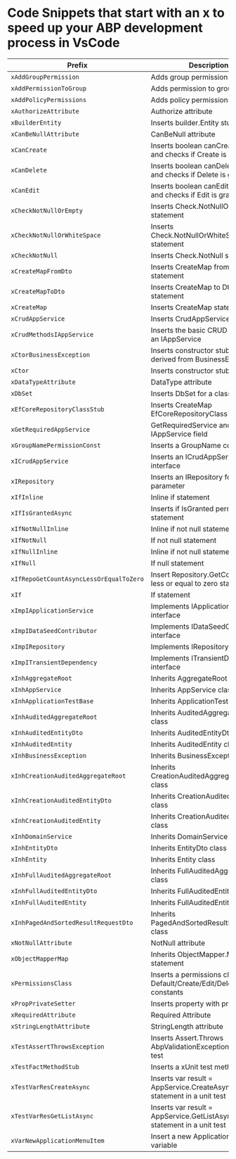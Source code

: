 # Code Snippets that start with an x to speed up your ABP development process in VsCode

| Prefix                                  | Description                                                           |
| --------------------------------------- | --------------------------------------------------------------------- |
| `xAddGroupPermission`                   | Adds group permission to context                                       |
| `xAddPermissionToGroup`                 | Adds permission to group                                               |
| `xAddPolicyPermissions`                 | Adds policy permissions                                                |
| `xAuthorizeAttribute`                   | Authorize attribute                                                   |
| `xBuilderEntity`                        | Inserts builder.Entity stub                                           |
| `xCanBeNullAttribute`                   | CanBeNull attribute                                                 |
| `xCanCreate`                            | Inserts boolean canCreate variable and checks if Create is granted    |
| `xCanDelete`                            | Inserts boolean canDelete variable and checks if Delete is granted    |
| `xCanEdit`                              | Inserts boolean canEdit variable and checks if Edit is granted        |
| `xCheckNotNullOrEmpty`                  | Inserts Check.NotNullOrEmpty statement                                |
| `xCheckNotNullOrWhiteSpace`             | Inserts Check.NotNullOrWhiteSpace statement                           |
| `xCheckNotNull`                         | Inserts Check.NotNull statement                                       |
| `xCreateMapFromDto`                     | Inserts CreateMap from Dto statement                                  |
| `xCreateMapToDto`                       | Inserts CreateMap to Dto statement                                    |
| `xCreateMap`                            | Inserts CreateMap statement                                           |
| `xCrudAppService`                       | Inserts CrudAppService class                                          |
| `xCrudMethodsIAppService`               | Inserts the basic CRUD methods in an IAppService                      |
| `xCtorBusinessException`                | Inserts constructor stub in a class derived from BusinessException    |
| `xCtor`                                 | Inserts constructor stub                                              |
| `xDataTypeAttribute`                    | DataType attribute                                                    |
| `xDbSet`                                | Inserts DbSet for a class statement                                   |
| `xEfCoreRepositoryClassStub`            | Inserts CreateMap EfCoreRepositoryClass stub                          |
| `xGetRequiredAppService`                | GetRequiredService and inserts an IAppService field                   |
| `xGroupNamePermissionConst`             | Inserts a GroupName constant                                          |
| `xICrudAppService`                      | Inserts an ICrudAppService interface                                  |
| `xIRepository`                          | Inserts an IRepository for a type parameter                           |
| `xIfInline`                             | Inline if statement                                                   |
| `xIfIsGrantedAsync`                     | Inserts if IsGranted permission statement                             |
| `xIfNotNullInline`                      | Inline if not null statement                                          |
| `xIfNotNull`                            | If not null statement                                                 |
| `xIfNullInline`                         | Inline if not null statement                                          |
| `xIfNull`                               | If null statement                                                     |
| `xIfRepoGetCountAsyncLessOrEqualToZero` | Insert Repository.GetCountAsync less or equal to zero statement       |
| `xIf`                                   | If statement                                                          |
| `xImpIApplicationService`               | Implements IApplicationService interface                              |
| `xImpIDataSeedContributor`              | Implements IDataSeedContributor interface                             |
| `xImpIRepository`                       | Implements IRepository interface                                      |
| `xImpITransientDependency`              | Implements ITransientDependency interface                             |
| `xInhAggregateRoot`                     | Inherits AggregateRoot class                                          |
| `xInhAppService`                        | Inherits AppService class                                             |
| `xInhApplicationTestBase`               | Inherits ApplicationTestBase class                                    |
| `xInhAuditedAggregateRoot`              | Inherits AuditedAggregateRoot class                                   |
| `xInhAuditedEntityDto`                  | Inherits AuditedEntityDto class                                       |
| `xInhAuditedEntity`                     | Inherits AuditedEntity class                                          |
| `xInhBusinessException`                 | Inherits BusinessException class                                      |
| `xInhCreationAuditedAggregateRoot`      | Inherits CreationAuditedAggregateRoot class                           |
| `xInhCreationAuditedEntityDto`          | Inherits CreationAuditedEntityDto class                               |
| `xInhCreationAuditedEntity`             | Inherits CreationAuditedEntity class                                  |
| `xInhDomainService`                     | Inherits DomainService class                                          |
| `xInhEntityDto`                         | Inherits EntityDto class                                              |
| `xInhEntity`                            | Inherits Entity class                                                 |
| `xInhFullAuditedAggregateRoot`          | Inherits FullAuditedAggregateRoot class                               |
| `xInhFullAuditedEntityDto`              | Inherits FullAuditedEntityDto class                                   |
| `xInhFullAuditedEntity`                 | Inherits FullAuditedEntity class                                      |
| `xInhPagedAndSortedResultRequestDto`    | Inherits PagedAndSortedResultRequestDto class                         |
| `xNotNullAttribute`                     | NotNull attribute                                                     |
| `xObjectMapperMap`                      | Inherits ObjectMapper.Map statement                                   |
| `xPermissionsClass`                     | Inserts a permissions class with Default/Create/Edit/Delete constants |
| `xPropPrivateSetter`                    | Inserts property with private setter                                  |
| `xRequiredAttribute`                    | Required Attribute                                                    |
| `xStringLengthAttribute`                | StringLength attribute                                                |
| `xTestAssertThrowsException`            | Inserts Assert.Throws AbpValidationException in a unit test           |
| `xTestFactMethodStub`                   | Inserts a xUnit test method stub                                      |
| `xTestVarResCreateAsync`                | Inserts var result = AppService.CreateAsync statement in a unit test  |
| `xTestVarResGetListAsync`               | Inserts var result = AppService.GetListAsync statement in a unit test |
| `xVarNewApplicationMenuItem`            | Insert a new ApplicationMenuItem variable                             |
